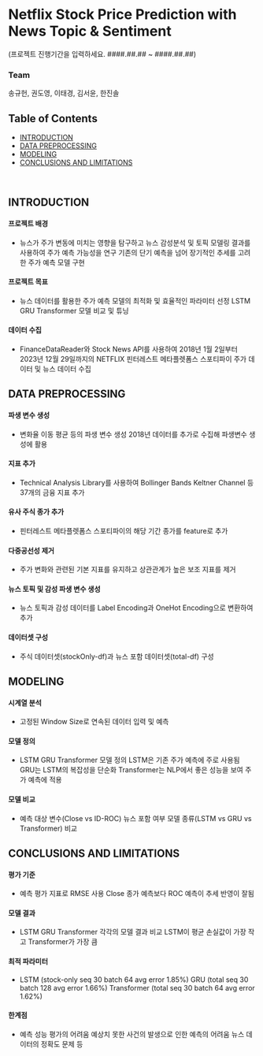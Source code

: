 
# Netflix Stock Price Prediction with News Topic & Sentiment
(프로젝트 진행기간을 입력하세요. ####.##.## ~ ####.##.##)
### Team
송규헌, 권도영, 이태경, 김서윤, 한진솔

## Table of Contents
- [INTRODUCTION](#section_1)
- [DATA PREPROCESSING](#section_2)
- [MODELING](#section_3)
- [CONCLUSIONS AND LIMITATIONS](#section_4)
<br>
<a name='section_1'></a>

## INTRODUCTION

#### 프로젝트 배경

- 뉴스가 주가 변동에 미치는 영향을 탐구하고 뉴스 감성분석 및 토픽 모델링 결과를 사용하여 주가 예측 가능성을 연구 기존의 단기 예측을 넘어 장기적인 추세를 고려한 주가 예측 모델 구현

#### 프로젝트 목표

- 뉴스 데이터를 활용한 주가 예측 모델의 최적화 및 효율적인 파라미터 선정 LSTM GRU Transformer 모델 비교 및 튜닝

#### 데이터 수집

- FinanceDataReader와 Stock News API를 사용하여 2018년 1월 2일부터 2023년 12월 29일까지의 NETFLIX 핀터레스트 메타플렛폼스 스포티파이 주가 데이터 및 뉴스 데이터 수집

<a name='section_2'></a>

## DATA PREPROCESSING

#### 파생 변수 생성

- 변화율 이동 평균 등의 파생 변수 생성 2018년 데이터를 추가로 수집해 파생변수 생성에 활용

#### 지표 추가

- Technical Analysis Library를 사용하여 Bollinger Bands Keltner Channel 등 37개의 금융 지표 추가

#### 유사 주식 종가 추가

- 핀터레스트 메타플렛폼스 스포티파이의 해당 기간 종가를 feature로 추가

#### 다중공선성 제거

- 주가 변화와 관련된 기본 지표를 유지하고 상관관계가 높은 보조 지표를 제거

#### 뉴스 토픽 및 감성 파생 변수 생성

- 뉴스 토픽과 감성 데이터를 Label Encoding과 OneHot Encoding으로 변환하여 추가

#### 데이터셋 구성

- 주식 데이터셋(stockOnly-df)과 뉴스 포함 데이터셋(total-df) 구성

<a name='section_3'></a>

## MODELING

#### 시계열 분석

- 고정된 Window Size로 연속된 데이터 입력 및 예측

#### 모델 정의

- LSTM GRU Transformer 모델 정의 LSTM은 기존 주가 예측에 주로 사용됨 GRU는 LSTM의 복잡성을 단순화 Transformer는 NLP에서 좋은 성능을 보여 주가 예측에 적용

#### 모델 비교

- 예측 대상 변수(Close vs ID-ROC) 뉴스 포함 여부 모델 종류(LSTM vs GRU vs Transformer) 비교

<a name='section_4'></a>

## CONCLUSIONS AND LIMITATIONS

#### 평가 기준

- 예측 평가 지표로 RMSE 사용 Close 종가 예측보다 ROC 예측이 추세 반영이 잘됨

#### 모델 결과

- LSTM GRU Transformer 각각의 모델 결과 비교 LSTM이 평균 손실값이 가장 작고 Transformer가 가장 큼

#### 최적 파라미터

- LSTM (stock-only seq 30 batch 64 avg error 1.85%) GRU (total seq 30 batch 128 avg error 1.66%) Transformer (total seq 30 batch 64 avg error 1.62%)

#### 한계점

- 예측 성능 평가의 어려움 예상치 못한 사건의 발생으로 인한 예측의 어려움 뉴스 데이터의 정확도 문제 등

